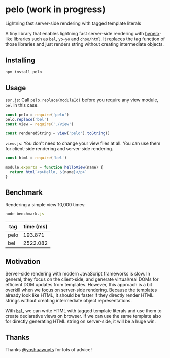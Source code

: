 # pelo (work in progress)

Lightning fast server-side rendering with tagged template literals

A tiny library that enables lightning fast server-side rendering with [hyperx](https://github.com/substack/hyperx)-like libraries such as `bel`, `yo-yo` and `choo/html`. It replaces the tag function of those libraries and just renders string without creating intermediate objects.

## Installing

```sh
npm install pelo
```

## Usage

`ssr.js`: Call `pelo.replace(moduleId)` before you require any view module, `bel` in this case.

```js
const pelo = require('pelo')
pelo.replace('bel')
const view = require('./view')

const renderedString = view('pelo').toString()
```

`view.js`: You don't need to change your view files at all. You can use them for client-side rendering and server-side rendering.

```js
const html = require('bel')

module.exports = function helloView(name) {
  return html`<p>Hello, ${name}</p>`
}
```

## Benchmark

Rendering a simple view 10,000 times:

```js
node benchmark.js
```

|  tag | time (ms) |
| ---- | --------- |
| pelo |   193.871 |
|  bel |  2522.082 |

## Motivation

Server-side rendering with modern JavaScript frameworks is slow. In general, they focus on the client-side, and generate virtual/real DOMs for efficient DOM updates from templates. However, this approach is a bit overkill when we focus on server-side rendering. Because the templates already look like HTML, it should be faster if they directly render HTML strings without creating intermediate object representations.

With [`bel`](https://github.com/shama/bel), we can write HTML with tagged template literals and use them to create declarative views on browser. If we can use the same template also for directly generating HTML string on server-side, it will be a huge win.

## Thanks

Thanks [@yoshuawuyts](https://github.com/yoshuawuyts) for lots of advice!
